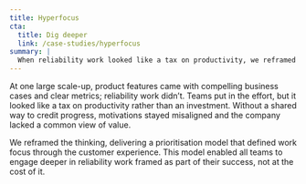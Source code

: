 ```yaml
---
title: Hyperfocus
cta:
  title: Dig deeper
  link: /case-studies/hyperfocus
summary: |
  When reliability work looked like a tax on productivity, we reframed it through the customer experience. It let teams engage deeper in reliability as part of their success, not at the cost of it.
---
```


At one large scale-up, product features came with compelling business cases and clear metrics; reliability work didn’t. Teams put in the effort, but it looked like a tax on productivity rather than an investment. Without a shared way to credit progress, motivations stayed misaligned and the company lacked a common view of value.

We reframed the thinking, delivering a prioritisation model that defined work focus through the customer experience. This model enabled all teams to engage deeper in reliability work framed as part of their success, not at the cost of it.
